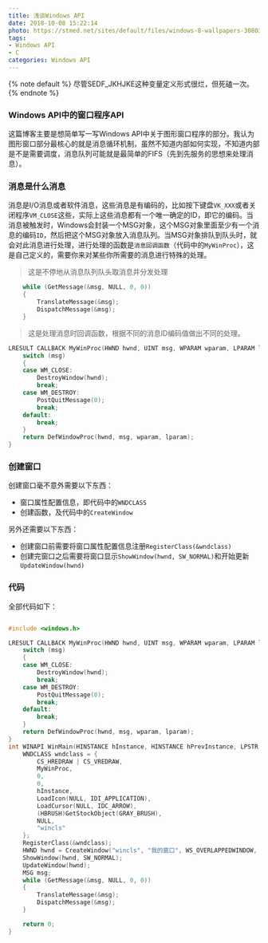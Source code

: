 ```yaml
---
title: 浅谈Windows API
date: 2018-10-08 15:22:14
photo: https://stmed.net/sites/default/files/windows-8-wallpapers-30803-8681077.jpg
tags:
- Windows API
- C
categories: Windows API
---
```



{% note default %}
尽管SEDF_JKHJKE这种变量定义形式很烂，但死磕一次。
{% endnote %}

<!-- more -->

### Windows API中的窗口程序API

这篇博客主要是想简单写一写Windows API中关于图形窗口程序的部分。我认为图形窗口部分最核心的就是消息循环机制，虽然不知道内部如何实现，不知道内部是不是需要调度，消息队列可能就是最简单的FIFS（先到先服务的思想来处理消息）。




### 消息是什么消息

消息是I/O消息或者软件消息，这些消息是有编码的，比如按下键盘`VK_XXX`或者关闭程序`VM_CLOSE`这些，实际上这些消息都有一个唯一确定的ID，即它的编码。当消息被触发时，Windows会封装一个MSG对象，这个MSG对象里面至少有一个消息的编码`ID`，然后把这个MSG对象放入消息队列。当MSG对象排队到队头时，就会对此消息进行处理，进行处理的函数是`消息回调函数`（代码中的`MyWinProc`），这是自己定义的，需要你来对某些你所需要的消息进行特殊的处理。

> 这是不停地从消息队列队头取消息并分发处理
```c
	while (GetMessage(&msg, NULL, 0, 0))
	{
		TranslateMessage(&msg);
		DispatchMessage(&msg);
	}
```
> 这是处理消息时回调函数，根据不同的消息ID编码值做出不同的处理。
```c
LRESULT CALLBACK MyWinProc(HWND hwnd, UINT msg, WPARAM wparam, LPARAM lparam) {
	switch (msg)
	{
	case WM_CLOSE:
		DestroyWindow(hwnd);
		break;
	case WM_DESTROY:
		PostQuitMessage(0);
		break;
	default:
		break;
	}
	return DefWindowProc(hwnd, msg, wparam, lparam);
}
```

### 创建窗口

创建窗口毫不意外需要以下东西：
* 窗口属性配置信息，即代码中的`WNDCLASS`
* 创建函数，及代码中的`CreateWindow`

另外还需要以下东西：
* 创建窗口前需要将窗口属性配置信息注册`RegisterClass(&wndclass)`
* 创建完窗口之后需要将窗口显示`ShowWindow(hwnd, SW_NORMAL)`和开始更新`UpdateWindow(hwnd)`


### 代码

全部代码如下：

```C

#include <windows.h>

LRESULT CALLBACK MyWinProc(HWND hwnd, UINT msg, WPARAM wparam, LPARAM lparam) {
	switch (msg)
	{
	case WM_CLOSE:
		DestroyWindow(hwnd);
		break;
	case WM_DESTROY:
		PostQuitMessage(0);
		break;
	default:
		break;
	}
	return DefWindowProc(hwnd, msg, wparam, lparam);
}
int WINAPI WinMain(HINSTANCE hInstance, HINSTANCE hPrevInstance, LPSTR lpCmdLine, int nCmdShow) {
	WNDCLASS wndclass = {
		CS_HREDRAW | CS_VREDRAW,
		MyWinProc,
		0,
		0,
		hInstance,
		LoadIcon(NULL, IDI_APPLICATION),
		LoadCursor(NULL, IDC_ARROW),
		(HBRUSH)GetStockObject(GRAY_BRUSH),
		NULL,
		"wincls"
	};
	RegisterClass(&wndclass);
	HWND hwnd = CreateWindow("wincls", "我的窗口", WS_OVERLAPPEDWINDOW, 0, 0, 800, 600, NULL, NULL, NULL, NULL);
	ShowWindow(hwnd, SW_NORMAL);
	UpdateWindow(hwnd);
	MSG msg;
	while (GetMessage(&msg, NULL, 0, 0))
	{
		TranslateMessage(&msg);
		DispatchMessage(&msg);
	}

	return 0;
}

```

